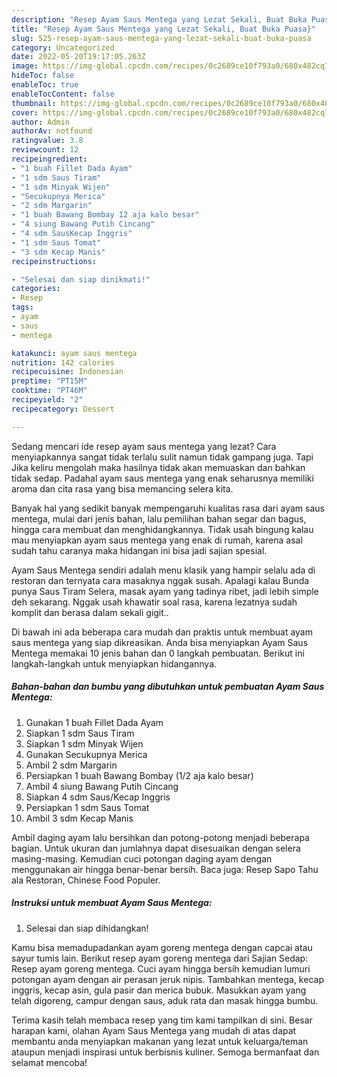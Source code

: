 ```yaml
---
description: "Resep Ayam Saus Mentega yang Lezat Sekali, Buat Buka Puasa}"
title: "Resep Ayam Saus Mentega yang Lezat Sekali, Buat Buka Puasa}"
slug: 525-resep-ayam-saus-mentega-yang-lezat-sekali-buat-buka-puasa
category: Uncategorized
date: 2022-05-20T19:17:05.263Z
image: https://img-global.cpcdn.com/recipes/0c2689ce10f793a0/680x482cq70/ayam-saus-mentega-foto-resep-utama.jpg
hideToc: false
enableToc: true
enableTocContent: false
thumbnail: https://img-global.cpcdn.com/recipes/0c2689ce10f793a0/680x482cq70/ayam-saus-mentega-foto-resep-utama.jpg
cover: https://img-global.cpcdn.com/recipes/0c2689ce10f793a0/680x482cq70/ayam-saus-mentega-foto-resep-utama.jpg
author: Admin
authorAv: notfound
ratingvalue: 3.8
reviewcount: 12
recipeingredient:
- "1 buah Fillet Dada Ayam"
- "1 sdm Saus Tiram"
- "1 sdm Minyak Wijen"
- "Secukupnya Merica"
- "2 sdm Margarin"
- "1 buah Bawang Bombay 12 aja kalo besar"
- "4 siung Bawang Putih Cincang"
- "4 sdm SausKecap Inggris"
- "1 sdm Saus Tomat"
- "3 sdm Kecap Manis"
recipeinstructions:

- "Selesai dan siap dinikmati!"
categories:
- Resep
tags:
- ayam
- saus
- mentega

katakunci: ayam saus mentega 
nutrition: 142 calories
recipecuisine: Indonesian
preptime: "PT15M"
cooktime: "PT46M"
recipeyield: "2"
recipecategory: Dessert

---
```



Sedang mencari ide resep ayam saus mentega yang lezat? Cara menyiapkannya sangat tidak terlalu sulit namun tidak gampang juga. Tapi Jika keliru mengolah maka hasilnya tidak akan memuaskan dan bahkan tidak sedap. Padahal ayam saus mentega yang enak seharusnya memiliki aroma dan cita rasa yang bisa memancing selera kita.


Banyak hal yang sedikit banyak mempengaruhi kualitas rasa dari ayam saus mentega, mulai dari jenis bahan, lalu pemilihan bahan segar dan bagus, hingga cara membuat dan menghidangkannya. Tidak usah bingung kalau mau menyiapkan ayam saus mentega yang enak di rumah, karena asal sudah tahu caranya maka hidangan ini bisa jadi sajian spesial.

Ayam Saus Mentega sendiri adalah menu klasik yang hampir selalu ada di restoran dan ternyata cara masaknya nggak susah. Apalagi kalau Bunda punya Saus Tiram Selera, masak ayam yang tadinya ribet, jadi lebih simple deh sekarang. Nggak usah khawatir soal rasa, karena lezatnya sudah komplit dan berasa dalam sekali gigit..


Di bawah ini ada beberapa cara mudah dan praktis untuk membuat ayam saus mentega yang siap dikreasikan. Anda bisa menyiapkan Ayam Saus Mentega memakai 10 jenis bahan dan 0 langkah pembuatan. Berikut ini langkah-langkah untuk menyiapkan hidangannya.

<!--inarticleads1-->

##### Bahan-bahan dan bumbu yang dibutuhkan untuk pembuatan Ayam Saus Mentega:

1. Gunakan 1 buah Fillet Dada Ayam
1. Siapkan 1 sdm Saus Tiram
1. Siapkan 1 sdm Minyak Wijen
1. Gunakan Secukupnya Merica
1. Ambil 2 sdm Margarin
1. Persiapkan 1 buah Bawang Bombay (1/2 aja kalo besar)
1. Ambil 4 siung Bawang Putih Cincang
1. Siapkan 4 sdm Saus/Kecap Inggris
1. Persiapkan 1 sdm Saus Tomat
1. Ambil 3 sdm Kecap Manis


Ambil daging ayam lalu bersihkan dan potong-potong menjadi beberapa bagian. Untuk ukuran dan jumlahnya dapat disesuaikan dengan selera masing-masing. Kemudian cuci potongan daging ayam dengan menggunakan air hingga benar-benar bersih. Baca juga: Resep Sapo Tahu ala Restoran, Chinese Food Populer. 

<!--inarticleads2-->

##### Instruksi untuk membuat Ayam Saus Mentega:


1. Selesai dan siap dihidangkan!

Kamu bisa memadupadankan ayam goreng mentega dengan capcai atau sayur tumis lain. Berikut resep ayam goreng mentega dari Sajian Sedap: Resep ayam goreng mentega. Cuci ayam hingga bersih kemudian lumuri potongan ayam dengan air perasan jeruk nipis. Tambahkan mentega, kecap inggris, kecap asin, gula pasir dan merica bubuk. Masukkan ayam yang telah digoreng, campur dengan saus, aduk rata dan masak hingga bumbu. 

Terima kasih telah membaca resep yang tim kami tampilkan di sini. Besar harapan kami, olahan Ayam Saus Mentega yang mudah di atas dapat membantu anda menyiapkan makanan yang lezat untuk keluarga/teman ataupun menjadi inspirasi untuk berbisnis kuliner. Semoga bermanfaat dan selamat mencoba!
